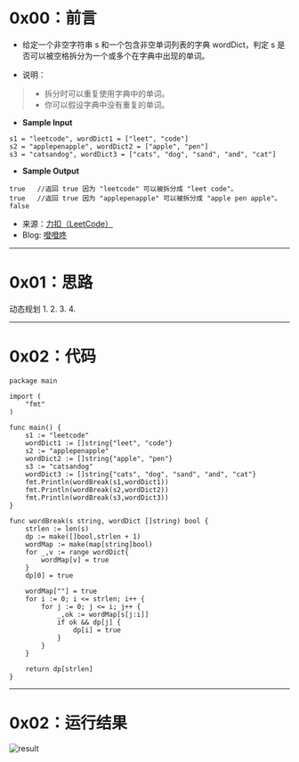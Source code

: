 # 0x00：前言

+ 给定一个非空字符串 s 和一个包含非空单词列表的字典 wordDict，判定 s 是否可以被空格拆分为一个或多个在字典中出现的单词。

+ 说明：
> + 拆分时可以重复使用字典中的单词。
> + 你可以假设字典中没有重复的单词。

+ **Sample Input**

```shell
s1 = "leetcode", wordDict1 = ["leet", "code"]
s2 = "applepenapple", wordDict2 = ["apple", "pen"]
s3 = "catsandog", wordDict3 = ["cats", "dog", "sand", "and", "cat"]
```

+ **Sample Output**

```shell
true   //返回 true 因为 "leetcode" 可以被拆分成 "leet code"。
true   //返回 true 因为 "applepenapple" 可以被拆分成 "apple pen apple"。
false
```

+ 来源：[力扣（LeetCode）](https://leetcode-cn.com/problems/word-break)
+ Blog: [噔噔咚](https://www.smartfox.cc/archives/4088/)

----------

# 0x01：思路

动态规划
1.
2.
3.
4.

----------

# 0x02：代码

```golang
package main

import (
	"fmt"
)

func main() {
	s1 := "leetcode"
	wordDict1 := []string{"leet", "code"}
	s2 := "applepenapple"
	wordDict2 := []string{"apple", "pen"}
	s3 := "catsandog"
	wordDict3 := []string{"cats", "dog", "sand", "and", "cat"}
	fmt.Println(wordBreak(s1,wordDict1))
	fmt.Println(wordBreak(s2,wordDict2))
	fmt.Println(wordBreak(s3,wordDict3))
}

func wordBreak(s string, wordDict []string) bool {
	strlen := len(s)
	dp := make([]bool,strlen + 1)
	wordMap := make(map[string]bool)
	for _,v := range wordDict{
		wordMap[v] = true
	}
	dp[0] = true

	wordMap[""] = true
	for i := 0; i <= strlen; i++ {
		for j := 0; j <= i; j++ {
			_,ok := wordMap[s[j:i]]
			if ok && dp[j] {
				dp[i] = true
			}
		}
	}

	return dp[strlen]
}
```

----------

# 0x02：运行结果

![result](http://oss.smartfox.cc/2020/06/25/04c1b3d99a015.png)
